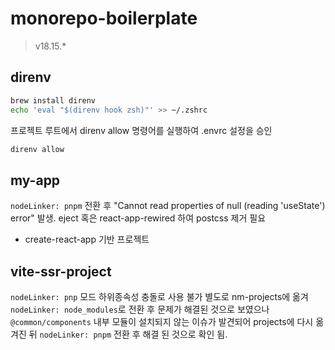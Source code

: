 # monorepo-boilerplate

> v18.15.*

## direnv

``` zsh
brew install direnv
echo 'eval "$(direnv hook zsh)"' >> ~/.zshrc
```

프로젝트 루트에서 direnv allow 명령어를 실행하여 .envrc 설정을 승인

``` zsh
direnv allow
```

## my-app

 `nodeLinker: pnpm` 전환 후 "Cannot read properties of null (reading 'useState') error" 발생. eject 혹은 react-app-rewired 하여 postcss 제거 필요

- create-react-app 기반 프로젝트

## vite-ssr-project

`nodeLinker: pnp` 모드 하위종속성 충돌로 사용 불가
별도로 nm-projects에 옮겨 `nodeLinker: node_modules`로 전환 후 문제가 해결된 것으로 보였으나 `@common/components` 내부 모듈이 설치되지 않는 이슈가 발견되어 projects에 다시 옮겨진 뒤 `nodeLinker: pnpm` 전환 후 해결 된 것으로 확인 됨.
